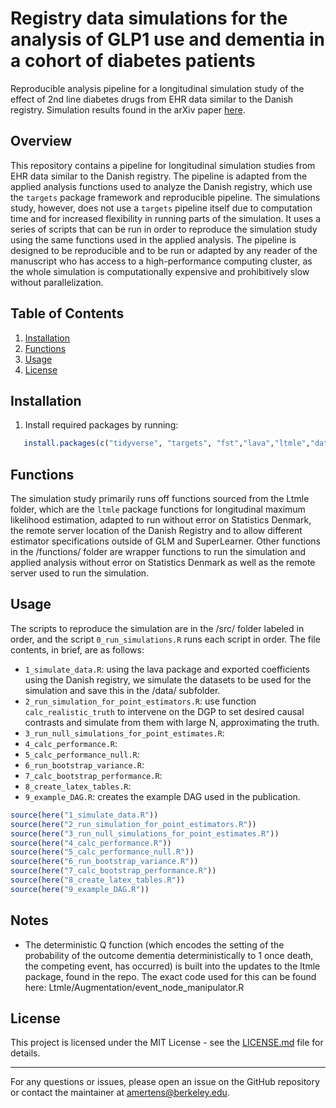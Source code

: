 
# Registry data simulations for the analysis of GLP1 use and dementia in a cohort of diabetes patients
Reproducible analysis pipeline for a longitudinal simulation study of the effect of 2nd line diabetes drugs from EHR data similar to the Danish registry. Simulation results found in the arXiv paper [here](https://arxiv.org/abs/2310.03235).


## Overview

This repository contains a pipeline for longitudinal simulation studies from EHR data similar to the Danish registry. The pipeline is adapted from the applied analysis functions used to analyze the Danish registry, which use the `targets` package framework and reproducible pipeline. The simulations study, however, does not use a `targets` pipeline itself due to computation time and for increased flexibility in running parts of the simulation. It uses a series of scripts that can be run in order to reproduce the simulation study using the same functions used in the applied analysis. The pipeline is designed to be reproducible and to be run or adapted by any reader of the manuscript who has access to a high-performance computing cluster, as the whole simulation is computationally expensive and prohibitively slow without parallelization.


## Table of Contents

1. [Installation](#installation)
2. [Functions](#functions)
3. [Usage](#usage)
4. [License](#license)


## Installation

1. Install required packages by running:

```R
   install.packages(c("tidyverse", "targets", "fst","lava","ltmle","data.table","tidyverse","glmnet","Matrix","Publish","matrixStats","speedglm","parallel","caret","foreach","clustermq"))
```

## Functions

The simulation study primarily runs off functions sourced from the Ltmle folder, which are the `ltmle` package functions for longitudinal maximum likelihood estimation, adapted to run without error on Statistics Denmark, the remote server location of the Danish Registry and to allow different estimator specifications outside of GLM and SuperLearner. Other functions in the /functions/ folder are wrapper functions to run the simulation and applied analysis without error on Statistics Denmark as well as the remote server used to run the simulation.


## Usage

The scripts to reproduce the simulation are in the /src/ folder labeled in order, and the script `0_run_simulations.R` runs each script in order. The file contents, in brief, are as follows:

* `1_simulate_data.R`: using the lava package and exported coefficients using the Danish registry, we simulate the datasets to be used for the simulation and save this in the /data/ subfolder. 
* `2_run_simulation_for_point_estimators.R`: use function `calc_realistic_truth` to intervene on the DGP to set desired causal contrasts and simulate from them with large N, approximating the truth.
* `3_run_null_simulations_for_point_estimates.R`:
* `4_calc_performance.R`:
* `5_calc_performance_null.R`:
* `6_run_bootstrap_variance.R`:
* `7_calc_bootstrap_performance.R`:
* `8_create_latex_tables.R`:
* `9_example_DAG.R`: creates the example DAG used in the publication. 

``` R
source(here("1_simulate_data.R"))
source(here("2_run_simulation_for_point_estimators.R"))
source(here("3_run_null_simulations_for_point_estimates.R"))
source(here("4_calc_performance.R"))
source(here("5_calc_performance_null.R"))
source(here("6_run_bootstrap_variance.R"))
source(here("7_calc_bootstrap_performance.R"))
source(here("8_create_latex_tables.R"))
source(here("9_example_DAG.R"))
```

## Notes
- The deterministic Q function (which encodes the setting of the probability of the outcome dementia deterministically to 1 once death, the competing event, has occurred) is built into the updates to the ltmle package, found in the repo. The exact code used for this can be found here: Ltmle/Augmentation/event_node_manipulator.R

## License

This project is licensed under the MIT License - see the [LICENSE.md](LICENSE.md) file for details.

---

For any questions or issues, please open an issue on the GitHub repository or contact the maintainer at amertens@berkeley.edu.
